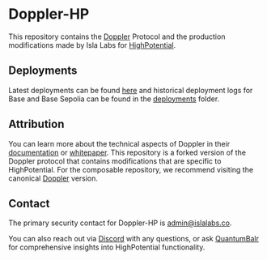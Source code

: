 # Doppler-HP

This repository contains the [Doppler](https://github.com/whetstoneresearch/doppler/blob/main/docs/Doppler.md) Protocol and the production modifications made by Isla Labs for [HighPotential](https://epl.highpotential.io/).

## Deployments

Latest deployments can be found [here](./Deployments.md) and historical deployment logs for Base and Base Sepolia can be found in the [deployments](./deployments/) folder.

## Attribution

You can learn more about the technical aspects of Doppler in their [documentation](https://docs.doppler.lol/) or [whitepaper](https://github.com/whetstoneresearch/docs/blob/main/whitepapers/doppler/Dutch_auction_Dynamic_Bonding_Curves.pdf). This repository is a forked version of the Doppler protocol that contains modifications that are specific to HighPotential. For the composable repository, we recommend visiting the canonical [Doppler](https://github.com/whetstoneresearch/doppler) version.

## Contact

The primary security contact for Doppler-HP is admin@islalabs.co.

You can also reach out via [Discord](https://discord.gg/qxaWCHaSsG) with any questions, or ask [QuantumBalr](https://epl.highpotential.io/quantumbalr) for comprehensive insights into HighPotential functionality.
